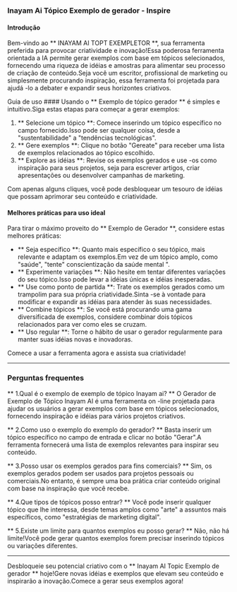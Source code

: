 ### Inayam Ai Tópico Exemplo de gerador - Inspire

#### Introdução
Bem-vindo ao ** INAYAM AI TOPT EXEMPLETOR **, sua ferramenta preferida para provocar criatividade e inovação!Essa poderosa ferramenta orientada a IA permite gerar exemplos com base em tópicos selecionados, fornecendo uma riqueza de idéias e amostras para alimentar seu processo de criação de conteúdo.Seja você um escritor, profissional de marketing ou simplesmente procurando inspiração, essa ferramenta foi projetada para ajudá -lo a debater e expandir seus horizontes criativos.

Guia de uso ####
Usando o ** Exemplo de tópico gerador ** é simples e intuitivo.Siga estas etapas para começar a gerar exemplos:

1. ** Selecione um tópico **: Comece inserindo um tópico específico no campo fornecido.Isso pode ser qualquer coisa, desde a "sustentabilidade" a "tendências tecnológicas".
2. ** Gere exemplos **: Clique no botão "Gereate" para receber uma lista de exemplos relacionados ao tópico escolhido.
3. ** Explore as idéias **: Revise os exemplos gerados e use -os como inspiração para seus projetos, seja para escrever artigos, criar apresentações ou desenvolver campanhas de marketing.

Com apenas alguns cliques, você pode desbloquear um tesouro de idéias que possam aprimorar seu conteúdo e criatividade.

#### Melhores práticas para uso ideal
Para tirar o máximo proveito do ** Exemplo de Gerador **, considere estas melhores práticas:

- ** Seja específico **: Quanto mais específico o seu tópico, mais relevante e adaptam os exemplos.Em vez de um tópico amplo, como "saúde", "tente" conscientização da saúde mental ".
- ** Experimente variações **: Não hesite em tentar diferentes variações do seu tópico.Isso pode levar a idéias únicas e idéias inesperadas.
- ** Use como ponto de partida **: Trate os exemplos gerados como um trampolim para sua própria criatividade.Sinta -se à vontade para modificar e expandir as idéias para atender às suas necessidades.
- ** Combine tópicos **: Se você está procurando uma gama diversificada de exemplos, considere combinar dois tópicos relacionados para ver como eles se cruzam.
- ** Uso regular **: Torne o hábito de usar o gerador regularmente para manter suas idéias novas e inovadoras.

Comece a usar a ferramenta agora e assista sua criatividade!

----

### Perguntas frequentes

** 1.Qual é o exemplo de exemplo de tópico Inayam ai? **
O Gerador de Exemplo de Tópico Inayam AI é uma ferramenta on -line projetada para ajudar os usuários a gerar exemplos com base em tópicos selecionados, fornecendo inspiração e idéias para vários projetos criativos.

** 2.Como uso o exemplo do exemplo do gerador? **
Basta inserir um tópico específico no campo de entrada e clicar no botão "Gerar".A ferramenta fornecerá uma lista de exemplos relevantes para inspirar seu conteúdo.

** 3.Posso usar os exemplos gerados para fins comerciais? **
Sim, os exemplos gerados podem ser usados ​​para projetos pessoais ou comerciais.No entanto, é sempre uma boa prática criar conteúdo original com base na inspiração que você recebe.

** 4.Que tipos de tópicos posso entrar? **
Você pode inserir qualquer tópico que lhe interessa, desde temas amplos como "arte" a assuntos mais específicos, como "estratégias de marketing digital".

** 5.Existe um limite para quantos exemplos eu posso gerar? **
Não, não há limite!Você pode gerar quantos exemplos forem precisar inserindo tópicos ou variações diferentes.

----

Desbloqueie seu potencial criativo com o ** Inayam AI Topic Exemplo de gerador ** hoje!Gere novas idéias e exemplos que elevam seu conteúdo e inspirarão a inovação.Comece a gerar seus exemplos agora!